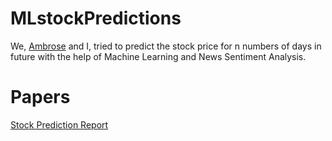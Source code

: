 # MLstockPredictions
We, [Ambrose](https://github.com/ajkarella) and I, tried to predict the stock price for n numbers of days in future with the help of Machine Learning and News Sentiment Analysis.

# Papers
[Stock Prediction Report](Report/Predicting_Stock_Market_Report.pdf)
